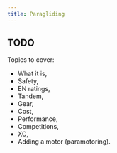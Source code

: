```yaml
---
title: Paragliding
---
```


## TODO

Topics to cover:

- What it is,
- Safety,
- EN ratings,
- Tandem,
- Gear,
- Cost,
- Performance,
- Competitions,
- XC,
- Adding a motor (paramotoring).

